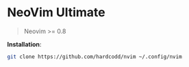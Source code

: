 # NeoVim Ultimate

> Neovim >= 0.8

**Installation**:

```bash
git clone https://github.com/hardcodd/nvim ~/.config/nvim
```
